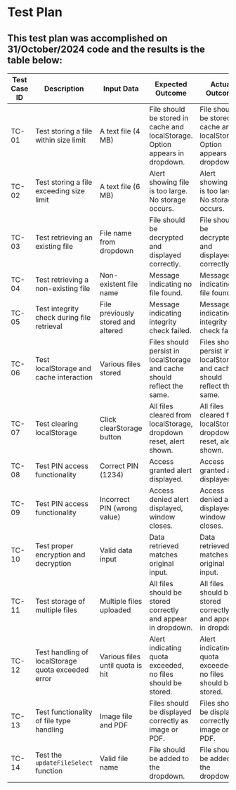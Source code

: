 # Test Plan 

## This test plan was accomplished on 31/October/2024 code and the results is the table below:

| Test Case ID | Description                                        | Input Data                            | Expected Outcome                                                         | Actual Outcome                                                          | Pass/Fail |
|--------------|----------------------------------------------------|---------------------------------------|--------------------------------------------------------------------------|--------------------------------------------------------------------------|-----------|
| TC-01        | Test storing a file within size limit              | A text file (4 MB)                    | File should be stored in cache and localStorage. Option appears in dropdown. | File should be stored in cache and localStorage. Option appears in dropdown. | Pass      |
| TC-02        | Test storing a file exceeding size limit           | A text file (6 MB)                    | Alert showing file is too large. No storage occurs.                       | Alert showing file is too large. No storage occurs.                       | Pass      |
| TC-03        | Test retrieving an existing file                   | File name from dropdown               | File should be decrypted and displayed correctly.                         | File should be decrypted and displayed correctly.                         | Pass      |
| TC-04        | Test retrieving a non-existing file                | Non-existent file name                | Message indicating no file found.                                         | Message indicating no file found.                                         | Pass      |
| TC-05        | Test integrity check during file retrieval         | File previously stored and altered    | Message indicating integrity check failed.                                | Message indicating integrity check failed.                                | Pass      |
| TC-06        | Test localStorage and cache interaction            | Various files stored                  | Files should persist in localStorage and cache should reflect the same.   | Files should persist in localStorage and cache should reflect the same.   | Pass      |
| TC-07        | Test clearing localStorage                         | Click clearStorage button             | All files cleared from localStorage, dropdown reset, alert shown.         | All files cleared from localStorage, dropdown reset, alert shown.         | Pass      |
| TC-08        | Test PIN access functionality                      | Correct PIN (1234)                    | Access granted alert displayed.                                           | Access granted alert displayed.                                           | Pass      |
| TC-09        | Test PIN access functionality                      | Incorrect PIN (wrong value)           | Access denied alert displayed, window closes.                             | Access denied alert displayed, window closes.                             | Pass      |
| TC-10        | Test proper encryption and decryption              | Valid data input                      | Data retrieved matches original input.                                    | Data retrieved matches original input.                                    | Pass      |
| TC-11        | Test storage of multiple files                     | Multiple files uploaded               | All files should be stored correctly and appear in dropdown.              | All files should be stored correctly and appear in dropdown.              | Pass      |
| TC-12        | Test handling of localStorage quota exceeded error | Various files until quota is hit      | Alert indicating quota exceeded, no files should be stored.               | Alert indicating quota exceeded, no files should be stored.               | Pass      |
| TC-13        | Test functionality of file type handling           | Image file and PDF                    | Files should be displayed correctly as image or PDF.                      | Files should be displayed correctly as image or PDF.                      | Pass      |
| TC-14        | Test the `updateFileSelect` function               | Valid file name                       | File should be added to the dropdown.                                     | File should be added to the dropdown.                                     | Pass      |
